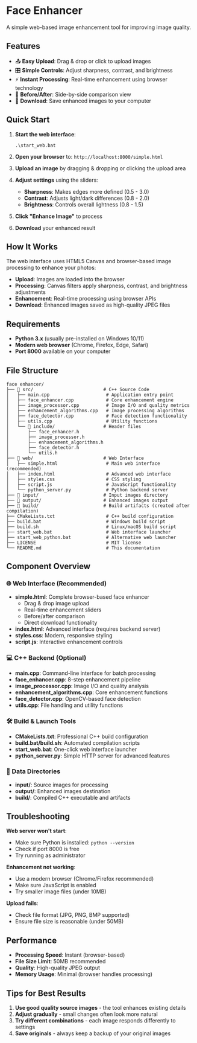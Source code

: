 # Face Enhancer

A simple web-based image enhancement tool for improving image quality.

## Features

- 📤 **Easy Upload**: Drag & drop or click to upload images
- 🎛️ **Simple Controls**: Adjust sharpness, contrast, and brightness  
- ⚡ **Instant Processing**: Real-time enhancement using browser technology
- 👀 **Before/After**: Side-by-side comparison view
- 💾 **Download**: Save enhanced images to your computer

## Quick Start

1. **Start the web interface**:
   ```
   .\start_web.bat
   ```

2. **Open your browser** to: `http://localhost:8000/simple.html`

3. **Upload an image** by dragging & dropping or clicking the upload area

4. **Adjust settings** using the sliders:
   - **Sharpness**: Makes edges more defined (0.5 - 3.0)
   - **Contrast**: Adjusts light/dark differences (0.8 - 2.0) 
   - **Brightness**: Controls overall lightness (0.8 - 1.5)

5. **Click "Enhance Image"** to process

6. **Download** your enhanced result

## How It Works

The web interface uses HTML5 Canvas and browser-based image processing to enhance your photos:

- **Upload**: Images are loaded into the browser
- **Processing**: Canvas filters apply sharpness, contrast, and brightness adjustments
- **Enhancement**: Real-time processing using browser APIs
- **Download**: Enhanced images saved as high-quality JPEG files

## Requirements

- **Python 3.x** (usually pre-installed on Windows 10/11)
- **Modern web browser** (Chrome, Firefox, Edge, Safari)
- **Port 8000** available on your computer

## File Structure

```
face enhancer/
├── 📁 src/                          # C++ Source Code
│   ├── main.cpp                     # Application entry point
│   ├── face_enhancer.cpp            # Core enhancement engine
│   ├── image_processor.cpp          # Image I/O and quality metrics
│   ├── enhancement_algorithms.cpp   # Image processing algorithms
│   ├── face_detector.cpp            # Face detection functionality
│   ├── utils.cpp                    # Utility functions
│   └── 📁 include/                  # Header files
│       ├── face_enhancer.h
│       ├── image_processor.h
│       ├── enhancement_algorithms.h
│       ├── face_detector.h
│       └── utils.h
├── 📁 web/                          # Web Interface
│   ├── simple.html                  # Main web interface (recommended)
│   ├── index.html                   # Advanced web interface
│   ├── styles.css                   # CSS styling
│   ├── script.js                    # JavaScript functionality
│   └── python_server.py             # Python backend server
├── 📁 input/                        # Input images directory
├── 📁 output/                       # Enhanced images output
├── 📁 build/                        # Build artifacts (created after compilation)
├── CMakeLists.txt                   # C++ build configuration
├── build.bat                        # Windows build script
├── build.sh                         # Linux/macOS build script
├── start_web.bat                    # Web interface launcher
├── start_web_python.bat             # Alternative web launcher
├── LICENSE                          # MIT license
└── README.md                        # This documentation
```

## Component Overview

### 🌐 Web Interface (Recommended)
- **simple.html**: Complete browser-based face enhancer
  - Drag & drop image upload
  - Real-time enhancement sliders
  - Before/after comparison
  - Direct download functionality
- **index.html**: Advanced interface (requires backend server)
- **styles.css**: Modern, responsive styling
- **script.js**: Interactive enhancement controls

### 💻 C++ Backend (Optional)
- **main.cpp**: Command-line interface for batch processing
- **face_enhancer.cpp**: 8-step enhancement pipeline
- **image_processor.cpp**: Image I/O and quality analysis
- **enhancement_algorithms.cpp**: Core enhancement functions
- **face_detector.cpp**: OpenCV-based face detection
- **utils.cpp**: File handling and utility functions

### 🛠️ Build & Launch Tools
- **CMakeLists.txt**: Professional C++ build configuration
- **build.bat/build.sh**: Automated compilation scripts
- **start_web.bat**: One-click web interface launcher
- **python_server.py**: Simple HTTP server for advanced features

### 📂 Data Directories
- **input/**: Source images for processing
- **output/**: Enhanced images destination
- **build/**: Compiled C++ executable and artifacts

## Troubleshooting

**Web server won't start**: 
- Make sure Python is installed: `python --version`
- Check if port 8000 is free
- Try running as administrator

**Enhancement not working**:
- Use a modern browser (Chrome/Firefox recommended)
- Make sure JavaScript is enabled
- Try smaller image files (under 10MB)

**Upload fails**:
- Check file format (JPG, PNG, BMP supported)
- Ensure file size is reasonable (under 50MB)


## Performance

- **Processing Speed**: Instant (browser-based)
- **File Size Limit**: 50MB recommended
- **Quality**: High-quality JPEG output
- **Memory Usage**: Minimal (browser handles processing)

## Tips for Best Results

1. **Use good quality source images** - the tool enhances existing details
2. **Adjust gradually** - small changes often look more natural
3. **Try different combinations** - each image responds differently to settings
4. **Save originals** - always keep a backup of your original images
